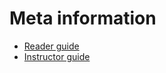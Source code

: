 # Meta information

- [Reader guide](meta/assistant_guide.md)
- [Instructor guide](meta/instructor_guide.md)
